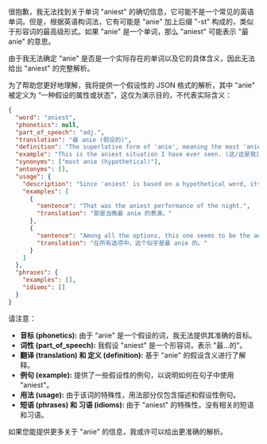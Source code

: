 很抱歉，我无法找到关于单词 "aniest" 的确切信息，它可能不是一个常见的英语单词。但是，根据英语构词法，它有可能是 "anie" 加上后缀 "-st" 构成的，类似于形容词的最高级形式。如果 "anie" 是一个单词，那么 "aniest" 可能表示 "最 anie" 的意思。

由于我无法确定 "anie" 是否是一个实际存在的单词以及它的具体含义，因此无法给出 "aniest" 的完整解析。

为了帮助您更好地理解，我将提供一个假设性的 JSON 格式的解析，其中 "anie" 被定义为 “一种假设的属性或状态”，这仅为演示目的，不代表实际含义：

```json
{
  "word": "aniest",
  "phonetics": null,
  "part_of_speech": "adj.",
  "translation": "最 anie (假设的)",
  "definition": "The superlative form of 'anie', meaning the most 'anie'. 'Anie' is a hypothetical attribute or state.",
  "example": "This is the aniest situation I have ever seen. (这/这是我见过的最 anie 的情况。)",
  "synonyms": ["most anie (hypothetical)"],
  "antonyms": [],
  "usage": {
    "description": "Since 'aniest' is based on a hypothetical word, its usage is limited to theoretical examples.",
    "examples": [
      {
        "sentence": "That was the aniest performance of the night.",
        "translation": "那是当晚最 anie 的表演。"
      },
      {
        "sentence": "Among all the options, this one seems to be the aniest.",
        "translation": "在所有选项中，这个似乎是最 anie 的。"
      }
    ]
  },
  "phrases": {
    "examples": [],
    "idioms": []
  }
}
```

请注意：

*   **音标 (phonetics):** 由于 "anie" 是一个假设的词，我无法提供其准确的音标。
*   **词性 (part\_of\_speech):** 我假设 "aniest" 是一个形容词，表示 "最...的"。
*   **翻译 (translation) 和 定义 (definition):** 基于 "anie" 的假设含义进行了解释。
*   **例句 (example):**  提供了一些假设性的例句，以说明如何在句子中使用 "aniest"。
*   **用法 (usage):**  由于该词的特殊性，用法部分仅包含描述和假设性例句。
*   **短语 (phrases) 和 习语 (idioms):**  由于 "aniest" 的特殊性，没有相关的短语和习语。

如果您能提供更多关于 "anie" 的信息，我或许可以给出更准确的解析。
 